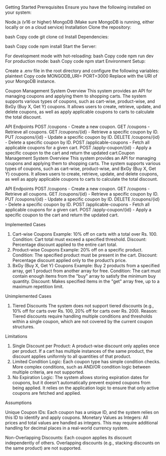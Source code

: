 Getting Started
Prerequisites
Ensure you have the following installed on your system:

Node.js (v16 or higher)
MongoDB (Make sure MongoDB is running, either locally or on a cloud service)
Installation
Clone the repository:

bash
Copy code
git clone <repository-url>
cd <repository-directory>
Install Dependencies:

bash
Copy code
npm install
Start the Server:

For development mode with hot-reloading:
bash
Copy code
npm run dev
For production mode:
bash
Copy code
npm start
Environment Setup:

Create a .env file in the root directory and configure the following variables:
plaintext
Copy code
MONGODB_URI=<Your MongoDB connection string>
PORT=3000
Replace <Your MongoDB connection string> with the URI of your MongoDB instance.


Coupon Management System
Overview
This system provides an API for managing coupons and applying them to shopping carts. The system supports various types of coupons, such as cart-wise, product-wise, and BxGy (Buy X, Get Y) coupons. It allows users to create, retrieve, update, and delete coupons, as well as apply applicable coupons to carts to calculate the total discount.

API Endpoints
POST /coupons - Create a new coupon.
GET /coupons - Retrieve all coupons.
GET /coupons/{id} - Retrieve a specific coupon by ID.
PUT /coupons/{id} - Update a specific coupon by ID.
DELETE /coupons/{id} - Delete a specific coupon by ID.
POST /applicable-coupons - Fetch all applicable coupons for a given cart.
POST /apply-coupon/{id} - Apply a specific coupon to the cart and return the updated cart.Coupon Management System
Overview
This system provides an API for managing coupons and applying them to shopping carts. The system supports various types of coupons, such as cart-wise, product-wise, and BxGy (Buy X, Get Y) coupons. It allows users to create, retrieve, update, and delete coupons, as well as apply applicable coupons to carts to calculate the total discount.

API Endpoints
POST /coupons - Create a new coupon.
GET /coupons - Retrieve all coupons.
GET /coupons/{id} - Retrieve a specific coupon by ID.
PUT /coupons/{id} - Update a specific coupon by ID.
DELETE /coupons/{id} - Delete a specific coupon by ID.
POST /applicable-coupons - Fetch all applicable coupons for a given cart.
POST /apply-coupon/{id} - Apply a specific coupon to the cart and return the updated cart.

Implemented Cases
1. Cart-wise Coupons
Example: 10% off on carts with a total over Rs. 100.
Condition: Cart total must exceed a specified threshold.
Discount: Percentage discount applied to the entire cart total.
2. Product-wise Coupons
Example: 20% off on a specific product.
Condition: The specified product must be present in the cart.
Discount: Percentage discount applied only to the product’s price.
3. BxGy (Buy X, Get Y) Coupons
Example: Buy 2 products from a specified array, get 1 product from another array for free.
Condition: The cart must contain enough items from the "buy" array to satisfy the minimum buy quantity.
Discount: Makes specified items in the "get" array free, up to a maximum repetition limit.

Unimplemented Cases
1. Tiered Discounts
The system does not support tiered discounts (e.g., 10% off for carts over Rs. 100, 20% off for carts over Rs. 200).
Reason: Tiered discounts require handling multiple conditions and thresholds within a single coupon, which are not covered by the current coupon structures.

Limitations
1. Single Discount per Product: A product-wise discount only applies once per product. If a cart has multiple instances of the same product, the discount applies uniformly to all quantities of that product.
2. Limited Condition Logic: Each coupon type has simple condition checks. More complex conditions, such as AND/OR condition logic between multiple criteria, are not supported.
3. No Expiration Logic: The system allows storing expiration dates for coupons, but it doesn’t automatically prevent expired coupons from being applied. It relies on the application logic to ensure that only active coupons are fetched and applied.


Assumptions

Unique Coupon IDs: Each coupon has a unique ID, and the system relies on this ID to identify and apply coupons.
Monetary Values as Integers: All prices and total values are handled as integers. This may require additional handling for decimal places in a real-world currency system.

Non-Overlapping Discounts: Each coupon applies its discount independently of others. Overlapping discounts (e.g., stacking discounts on the same product) are not supported.